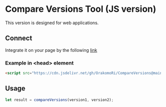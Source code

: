 # Compare Versions Tool (JS version)

This version is designed for web applications.

## Connect

Integrate it on your page by the following [link](https://raw.githubusercontent.com/OrakomoRi/CompareVersions/main/JS/compareversions.min.js)

### Example in \<head\> element

```html
<script src="https://cdn.jsdelivr.net/gh/OrakomoRi/CompareVersions@main/JS/compareversions.min.js">
```

## Usage
```js
let result = compareVersions(version1, version2);
```